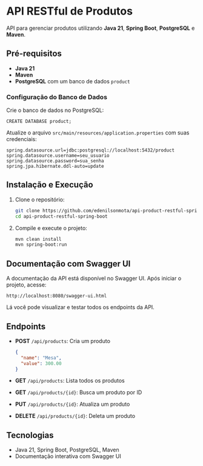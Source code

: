 # API RESTful de Produtos

API para gerenciar produtos utilizando **Java 21**, **Spring Boot**, **PostgreSQL** e **Maven**.

## Pré-requisitos

- **Java 21**
- **Maven**
- **PostgreSQL** com um banco de dados `product`

### Configuração do Banco de Dados

Crie o banco de dados no PostgreSQL:
```
CREATE DATABASE product;
```

Atualize o arquivo `src/main/resources/application.properties` com suas credenciais:

```properties
spring.datasource.url=jdbc:postgresql://localhost:5432/product
spring.datasource.username=seu_usuario
spring.datasource.password=sua_senha
spring.jpa.hibernate.ddl-auto=update
```

## Instalação e Execução

1. Clone o repositório:

    ```bash
    git clone https://github.com/edenilsonmota/api-product-restful-spring-boot.git
    cd api-product-restful-spring-boot
    ```

2. Compile e execute o projeto:

    ```bash
    mvn clean install
    mvn spring-boot:run
    ```

## Documentação com Swagger UI

A documentação da API está disponível no Swagger UI. Após iniciar o projeto, acesse:

```
http://localhost:8080/swagger-ui.html
```

Lá você pode visualizar e testar todos os endpoints da API.

## Endpoints

- **POST** `/api/products`: Cria um produto
    ```json
    { 
      "name": "Mesa", 
      "value": 300.00 
    }
    ```

- **GET** `/api/products`: Lista todos os produtos

- **GET** `/api/products/{id}`: Busca um produto por ID

- **PUT** `/api/products/{id}`: Atualiza um produto

- **DELETE** `/api/products/{id}`: Deleta um produto

## Tecnologias

- Java 21, Spring Boot, PostgreSQL, Maven
- Documentação interativa com Swagger UI